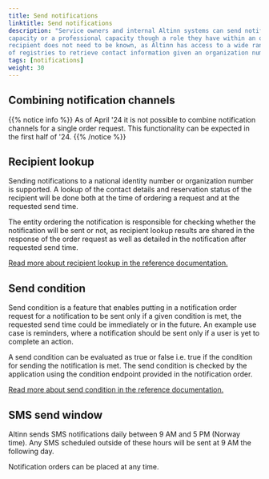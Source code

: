 ```yaml
---
title: Send notifications
linktitle: Send notifications
description: "Service owners and internal Altinn systems can send notifications to individuals in a personal
capacity or a professional capacity though a role they have within an organization. The contact point for the
recipient does not need to be known, as Altinn has access to a wide range
of registries to retrieve contact information given an organization number or a national identity number."
tags: [notifications]
weight: 30
---
```


## Combining notification channels

{{% notice info %}}
As of April '24 it is not possible to combine notification channels for a single order request.
This functionality can be expected in the first half of '24.
{{% /notice %}}

## Recipient lookup

Sending notifications to a national identity number or organization number is supported.
A lookup of the contact details and reservation status of the recipient will be done both at the time
of ordering a request and at the requested send time.

The entity ordering the notification is responsible for checking whether the notification
will be sent or not, as recipient lookup results are shared in the response of the order request
as well as detailed in the notification after requested send time.

[Read more about recipient lookup in the reference documentation.](../reference/send-notifications/recipient-lookup)


## Send condition
Send condition is a feature that enables putting in a notification order request
for a notification to be sent only if a given condition is met, the requested send time could be immediately 
or in the future. An example use case is reminders, where a notification should be sent only if a user is yet to 
complete an action. 

A send condition can be evaluated as true or false i.e. true if the condition for sending the notification is met. 
The send condition is checked by the application using the condition endpoint provided in the notification order. 

[Read more about send condition in the reference documentation.](../reference/send-notifications/send-condition)

## SMS send window
Altinn sends SMS notifications daily between 9 AM and 5 PM (Norway time). 
Any SMS scheduled outside of these hours will be sent at 9 AM the following day.

Notification orders can be placed at any time. 

<!--

## Persistence of sent notifications

{{% notice info %}}
TODO: confirm numbers
{{% /notice %}}
- The contents of a notification is persisted for XX years and will then be deleted.
- Metadata related to a notification, who sent it, who received it, what time it was sent,
and send status is persisted for XX years.

## Cost
{{% notice info %}}
Todo: can we say anything about cost or billing here? or link to something else?
{{% /notice %}}
-->
